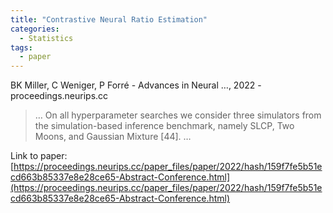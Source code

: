```yaml
---
title: "Contrastive Neural Ratio Estimation"
categories:
  - Statistics
tags:
  - paper
---
```

BK Miller, C Weniger, P Forré - Advances in Neural …, 2022 - proceedings.neurips.cc



>… On all hyperparameter searches we consider three simulators from the simulation-based inference benchmark, namely SLCP, Two Moons, and Gaussian Mixture [44]. …

Link to paper: [https://proceedings.neurips.cc/paper_files/paper/2022/hash/159f7fe5b51ecd663b85337e8e28ce65-Abstract-Conference.html](https://proceedings.neurips.cc/paper_files/paper/2022/hash/159f7fe5b51ecd663b85337e8e28ce65-Abstract-Conference.html)
